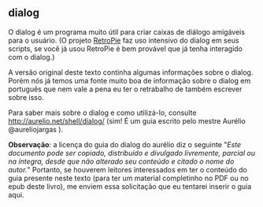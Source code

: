 ## dialog

O dialog é um programa muito útil para criar caixas de diálogo
amigáveis para o usuário. (O projeto [RetroPie](http://retropie.org.uk/)
faz uso intensivo do dialog em seus scripts, se você já usou
RetroPie é bem provável que já tenha interagido com o dialog.)

A versão original deste texto continha algumas informações sobre o 
dialog. Porém nós já temos uma fonte muito boa de informação sobre
o dialog em português que nem vale a pena eu ter o retrabalho de
também escrever sobre isso.

Para saber mais sobre o dialog e como utilizá-lo, consulte http://aurelio.net/shell/dialog/
(sim! É um guia escrito pelo mestre Aurélio @aureliojargas ).

**Observação**: a licença do guia do dialog do aurélio diz o seguinte
"*Este documento pode ser copiado, distribuído e divulgado livremente,
parcial ou na íntegra, desde que não alterado seu conteúdo e citado o nome do autor.*"
Portanto, se houverem leitores interessados em ter o conteúdo do guia presente
neste texto (para ter um material completinho no PDF ou no epub deste livro), me
enviem essa solicitação que eu tentarei inserir o guia aqui.
